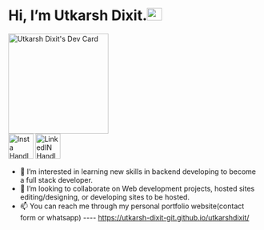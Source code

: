 # Hi, I’m Utkarsh Dixit.<img src="https://user-images.githubusercontent.com/1303154/88677602-1635ba80-d120-11ea-84d8-d263ba5fc3c0.gif" width="30px" height='25px'>

<a href="https://app.daily.dev/utkarshdixit"><img src="https://api.daily.dev/devcards/cc1c19e94c0f41259e60c06ad4cf84dd.png?r=yhi" width="200" alt="Utkarsh Dixit's Dev Card"/></a> <br>
<a href="http://www.instagram.com/lucky__dixit"><img src="https://user-images.githubusercontent.com/88888678/172891760-6e375560-620c-4af2-b3a1-c80f60cbb8c3.png" width="50" alt="Insta Handle"/></a>
<a href="https://www.linkedin.com/in/utkarsh--dixit"><img src="https://user-images.githubusercontent.com/88888678/172894710-760433d2-7e10-45d9-b4be-0b5cc451487b.png" width="50" alt="LinkedIN Handle"/></a>
- 👀 I’m interested in learning new skills in backend developing to become a full stack developer.
- 💞️ I’m looking to collaborate on Web development projects, hosted sites editing/designing, or developing sites to be hosted.
- 📫 You can reach me through my personal portfolio website(contact form or whatsapp) ---- https://utkarsh-dixit-git.github.io/utkarshdixit/

